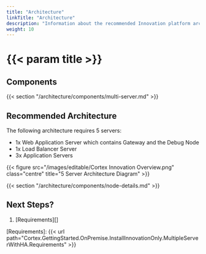 ```yaml
---
title: "Architecture"
linkTitle: "Architecture"
description: "Information about the recommended Innovation platform architecture, including component descriptions."
weight: 10
---
```


# {{< param title >}}

## Components

{{< section "/architecture/components/multi-server.md" >}}

## Recommended Architecture

The following architecture requires 5 servers:

* 1x Web Application Server which contains Gateway and the Debug Node
* 1x Load Balancer Server
* 3x Application Servers

{{< figure src="/images/editable/Cortex Innovation Overview.png" class="centre" title="5 Server Architecture Diagram" >}}

{{< section "/architecture/components/node-details.md" >}}

## Next Steps?

1. [Requirements][]

[Requirements]: {{< url path="Cortex.GettingStarted.OnPremise.InstallInnovationOnly.MultipleServerWithHA.Requirements" >}}
